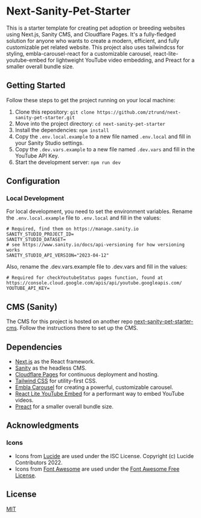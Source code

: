 # Next-Sanity-Pet-Starter

This is a starter template for creating pet adoption or breeding websites using Next.js, Sanity CMS, and Cloudflare
Pages. It's a fully-fledged solution for anyone who wants to create a modern, efficient, and fully customizable pet
related website. This project also uses tailwindcss for styling, embla-carousel-react for a customizable carousel,
react-lite-youtube-embed for lightweight YouTube video embedding, and Preact for a smaller overall bundle size.

## Getting Started

Follow these steps to get the project running on your local machine:

1. Clone this repository: `git clone https://github.com/ztrund/next-sanity-pet-starter.git`
2. Move into the project directory: `cd next-sanity-pet-starter`
3. Install the dependencies: `npm install`
4. Copy the `.env.local.example` to a new file named `.env.local` and fill in your Sanity Studio settings.
5. Copy the `.dev.vars.example` to a new file named `.dev.vars` and fill in the YouTube API Key.
6. Start the development server: `npm run dev`

## Configuration

### Local Development

For local development, you need to set the environment variables. Rename the `.env.local.example` file to `.env.local`
and fill in the values:

```plaintext
# Required, find them on https://manage.sanity.io
SANITY_STUDIO_PROJECT_ID=
SANITY_STUDIO_DATASET=
# see https://www.sanity.io/docs/api-versioning for how versioning works
SANITY_STUDIO_API_VERSION="2023-04-12"
```

Also, rename the .dev.vars.example file to .dev.vars and fill in the values:

```plaintext
# Required for checkYoutubeStatus pages function, found at https://console.cloud.google.com/apis/api/youtube.googleapis.com/
YOUTUBE_API_KEY=
```

## CMS (Sanity)

The CMS for this project is hosted on another
repo [next-sanity-pet-starter-cms](https://github.com/ztrund/next-sanity-pet-starter-cms). Follow the instructions there
to set up the CMS.

## Dependencies

- [Next.js](https://nextjs.org/) as the React framework.
- [Sanity](https://www.sanity.io/) as the headless CMS.
- [Cloudflare Pages](https://pages.cloudflare.com/) for continuous deployment and hosting.
- [Tailwind CSS](https://tailwindcss.com/) for utility-first CSS.
- [Embla Carousel](https://www.embla-carousel.com/) for creating a powerful, customizable
  carousel.
- [React Lite YouTube Embed](https://www.npmjs.com/package/react-lite-youtube-embed) for a performant way to embed
  YouTube videos.
- [Preact](https://preactjs.com/) for a smaller overall bundle size.

## Acknowledgments

### Icons

- Icons from [Lucide](https://lucide.dev/) are used under the ISC License. Copyright (c) Lucide Contributors 2022.
- Icons from [Font Awesome](https://fontawesome.com/) are used under the [Font Awesome Free License](https://fontawesome.com/license/free).

## License

[MIT](LICENSE)